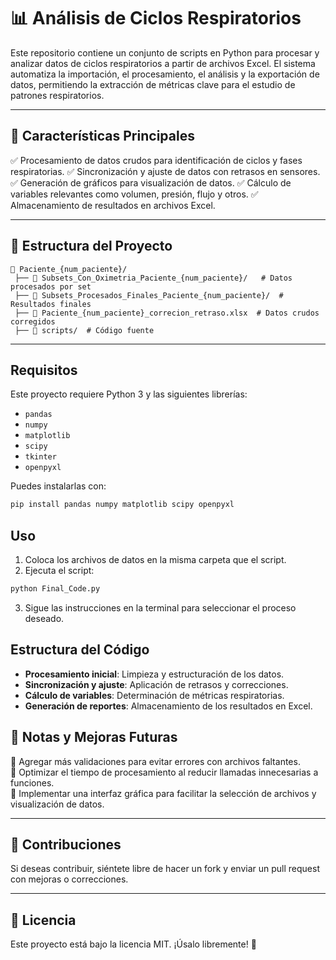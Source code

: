 # 📊 Análisis de Ciclos Respiratorios

Este repositorio contiene un conjunto de scripts en Python para procesar y analizar datos de ciclos respiratorios a partir de archivos Excel. El sistema automatiza la importación, el procesamiento, el análisis y la exportación de datos, permitiendo la extracción de métricas clave para el estudio de patrones respiratorios.

---

## 🚀 Características Principales
✅ Procesamiento de datos crudos para identificación de ciclos y fases respiratorias.
✅ Sincronización y ajuste de datos con retrasos en sensores.
✅ Generación de gráficos para visualización de datos.
✅ Cálculo de variables relevantes como volumen, presión, flujo y otros.
✅ Almacenamiento de resultados en archivos Excel.

---

## 📂 Estructura del Proyecto
```
📁 Paciente_{num_paciente}/
 ├── 📁 Subsets_Con_Oximetria_Paciente_{num_paciente}/   # Datos procesados por set
 ├── 📁 Subsets_Procesados_Finales_Paciente_{num_paciente}/  # Resultados finales
 ├── 📄 Paciente_{num_paciente}_correcion_retraso.xlsx  # Datos crudos corregidos
 ├── 📜 scripts/  # Código fuente
```

---

## Requisitos
Este proyecto requiere Python 3 y las siguientes librerías:
- `pandas`
- `numpy`
- `matplotlib`
- `scipy`
- `tkinter`
- `openpyxl`

Puedes instalarlas con:
```bash
pip install pandas numpy matplotlib scipy openpyxl
```

## Uso
1. Coloca los archivos de datos en la misma carpeta que el script.
2. Ejecuta el script:
```bash
python Final_Code.py
```
3. Sigue las instrucciones en la terminal para seleccionar el proceso deseado.

## Estructura del Código
- **Procesamiento inicial**: Limpieza y estructuración de los datos.
- **Sincronización y ajuste**: Aplicación de retrasos y correcciones.
- **Cálculo de variables**: Determinación de métricas respiratorias.
- **Generación de reportes**: Almacenamiento de los resultados en Excel.

## 📝 Notas y Mejoras Futuras
🔹 Agregar más validaciones para evitar errores con archivos faltantes.  
🔹 Optimizar el tiempo de procesamiento al reducir llamadas innecesarias a funciones.  
🔹 Implementar una interfaz gráfica para facilitar la selección de archivos y visualización de datos.  

---

## 🤝 Contribuciones
Si deseas contribuir, siéntete libre de hacer un fork y enviar un pull request con mejoras o correcciones.

---

## 📜 Licencia
Este proyecto está bajo la licencia MIT. ¡Úsalo libremente! 🚀

